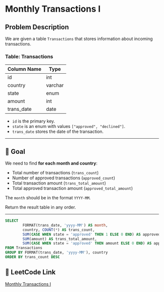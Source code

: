 # Monthly Transactions I

## Problem Description

We are given a table `Transactions` that stores information about incoming transactions.

### Table: Transactions

| Column Name | Type    |
|-------------|---------|
| id          | int     |
| country     | varchar |
| state       | enum    |
| amount      | int     |
| trans_date  | date    |

- `id` is the primary key.
- `state` is an enum with values `["approved", "declined"]`.
- `trans_date` stores the date of the transaction.
---
## 🎯 Goal

We need to find **for each month and country**:
- Total number of transactions (`trans_count`)
- Number of approved transactions (`approved_count`)
- Total transaction amount (`trans_total_amount`)
- Total approved transaction amount (`approved_total_amount`)

The `month` should be in the format `YYYY-MM`.

Return the result table in any order.

---

```sql
SELECT 
        FORMAT(trans_date, 'yyyy-MM') AS month,
        country, COUNT(*) AS trans_count,
        SUM(CASE WHEN state = 'approved' THEN 1 ELSE 0 END) AS approved_count,
        SUM(amount) AS trans_total_amount,
        SUM(CASE WHEN state = 'approved' THEN amount ELSE 0 END) AS approved_total_amount 
FROM Transactions
GROUP BY FORMAT(trans_date, 'yyyy-MM'), country
ORDER BY trans_count DESC

```

## 🔗 LeetCode Link
[Monthly Transactions I](https://leetcode.com/problems/monthly-transactions-i/?envType=study-plan-v2&envId=top-sql-50)
